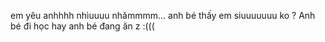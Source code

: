em yêu anhhhh nhìuuuu nhămmmm...
anh bé thấy em siuuuuuuu ko ?
Anh bé đi học hay anh bé đang ăn z :(((
